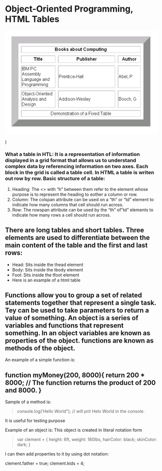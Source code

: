 # Object-Oriented Programming, HTML Tables
![1](1.gif)

)
### What a table in HTL: It is a representation of information displayed in a grid format that allows us to understand complex data by referencing information on two axes. Each block in the grid is called a table cell. In HTML a table is writen out row by row. Basic structure of a table:

1. Heading: The <> with “h” between them refer to the element whose purpose is to represent the heading to eother a column or row.
2. Column: The colspan attribute can be used on a “th” or “td” element to indicate how many columns that cell should run across.
3. Row: The rowspan attribute can be used by the “th” of”td” elements to indicate how many rows a cell should run across.
## There are long tables and short tables. Three elements are used to differentiate between the main content of the table and the first and last rows:

- Head: Sits inside the thead element
- Body: Sits inside the tbody element
- Foot: Sits inside the tfoot element
- Here is an example of a html table

## Functions allow you to group a set of related statements together that represent a single task. Tey can be used to take parameters to return a value of something. An object is a series of variables and functions that represent something. In an object variables are known as properties of the object. functions are known as methods of the object.

An example of a simple function is:

## function myMoney(200, 8000){ return 200 * 8000; // The function returns the product of 200 and 8000. }

Sample of a method is:

> console.log(‘Hello World”); // will prit Helo World in the console.

It is useful for testing purpose

Example of an object is: This object is created in literal notation form

> var clement = { height: 6ft, weight: 180lbs, hairColor: black; skinColor: dark; }

I can then add properties to it by using dot notation:

clement.father = true; clement.kids = 4;